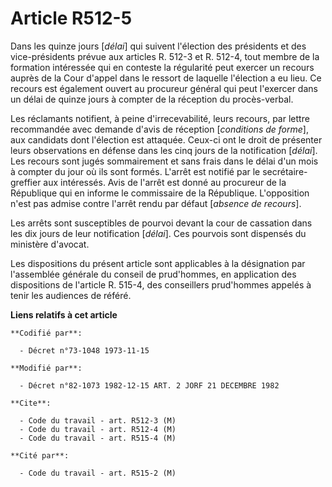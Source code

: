 # Article R512-5

Dans les quinze jours [*délai*] qui suivent l'élection des présidents et des vice-présidents prévue aux articles R. 512-3 et
R. 512-4, tout membre de la formation intéressée qui en conteste la régularité peut exercer un recours auprès de la Cour
d'appel dans le ressort de laquelle l'élection a eu lieu. Ce recours est également ouvert au procureur général qui peut
l'exercer dans un délai de quinze jours à compter de la réception du procès-verbal.

Les réclamants notifient, à peine d'irrecevabilité, leurs recours, par lettre recommandée avec demande d'avis de réception
[*conditions de forme*], aux candidats dont l'élection est attaquée. Ceux-ci ont le droit de présenter leurs observations en
défense dans les cinq jours de la notification [*délai*]. Les recours sont jugés sommairement et sans frais dans le délai
d'un mois à compter du jour où ils sont formés. L'arrêt est notifié par le secrétaire-greffier aux intéressés. Avis de
l'arrêt est donné au procureur de la République qui en informe le commissaire de la République. L'opposition n'est pas admise
contre l'arrêt rendu par défaut [*absence de recours*].

Les arrêts sont susceptibles de pourvoi devant la cour de cassation dans les dix jours de leur notification [*délai*]. Ces
pourvois sont dispensés du ministère d'avocat.

Les dispositions du présent article sont applicables à la désignation par l'assemblée générale du conseil de prud'hommes, en
application des dispositions de l'article R. 515-4, des conseillers prud'hommes appelés à tenir les audiences de référé.

**Liens relatifs à cet article**

	**Codifié par**:

	  - Décret n°73-1048 1973-11-15

	**Modifié par**:

	  - Décret n°82-1073 1982-12-15 ART. 2 JORF 21 DECEMBRE 1982

	**Cite**:

	  - Code du travail - art. R512-3 (M)
	  - Code du travail - art. R512-4 (M)
	  - Code du travail - art. R515-4 (M)

	**Cité par**:

	  - Code du travail - art. R515-2 (M)
